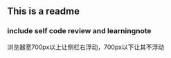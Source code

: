 ## This is a readme 
### include self code review and learningnote
   浏览器宽700px以上让侧栏右浮动，700px以下让其不浮动
